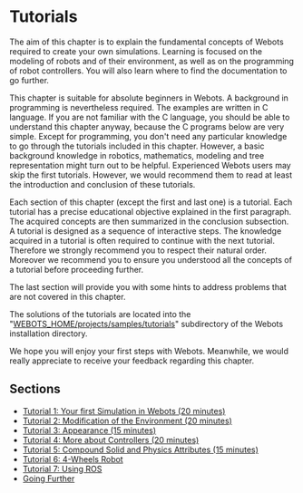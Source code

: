 # Tutorials

The aim of this chapter is to explain the fundamental concepts of Webots required to create your own simulations.
Learning is focused on the modeling of robots and of their environment, as well as on the programming of robot controllers.
You will also learn where to find the documentation to go further.

This chapter is suitable for absolute beginners in Webots.
A background in programming is nevertheless required.
The examples are written in C language.
If you are not familiar with the C language, you should be able to understand this chapter anyway, because the C programs below are very simple.
Except for programming, you don't need any particular knowledge to go through the tutorials included in this chapter.
However, a basic background knowledge in robotics, mathematics, modeling and tree representation might turn out to be helpful.
Experienced Webots users may skip the first tutorials.
However, we would recommend them to read at least the introduction and conclusion of these tutorials.

Each section of this chapter (except the first and last one) is a tutorial.
Each tutorial has a precise educational objective explained in the first paragraph.
The acquired concepts are then summarized in the conclusion subsection.
A tutorial is designed as a sequence of interactive steps.
The knowledge acquired in a tutorial is often required to continue with the next tutorial.
Therefore we strongly recommend you to respect their natural order.
Moreover we recommend you to ensure you understood all the concepts of a tutorial before proceeding further.

The last section will provide you with some hints to address problems that are not covered in this chapter.

The solutions of the tutorials are located into the "[WEBOTS\_HOME/projects/samples/tutorials](https://github.com/omichel/webots/tree/master/projects/samples/tutorials)" subdirectory of the Webots installation directory.

We hope you will enjoy your first steps with Webots.
Meanwhile, we would really appreciate to receive your feedback regarding this chapter.

## Sections

- [Tutorial 1: Your first Simulation in Webots (20 minutes)](tutorial-1-your-first-simulation-in-webots-20-minutes.md)
- [Tutorial 2: Modification of the Environment (20 minutes)](tutorial-2-modification-of-the-environment-20-minutes.md)
- [Tutorial 3: Appearance (15 minutes)](tutorial-3-appearance-15-minutes.md)
- [Tutorial 4: More about Controllers (20 minutes)](tutorial-4-more-about-controllers-20-minutes.md)
- [Tutorial 5: Compound Solid and Physics Attributes (15 minutes)](tutorial-5-compound-solid-and-physics-attributes-15-minutes.md)
- [Tutorial 6: 4-Wheels Robot](tutorial-6-4-wheels-robot.md)
- [Tutorial 7: Using ROS](tutorial-7-using-ros.md)
- [Going Further](going-further.md)
